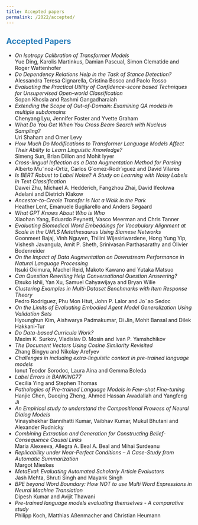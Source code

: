 ```yaml
---
title: Accepted papers
permalink: /2022/accepted/
---
```


## <span style="color:#267CB9"> Accepted Papers </span>
- *On Isotropy Calibration of Transformer Models* <br /> Yue Ding, Karolis Martinkus, Damian Pascual, Simon Clematide and Roger Wattenhofer
- *Do Dependency Relations Help in the Task of Stance Detection?* <br /> Alessandra Teresa Cignarella, Cristina Bosco and Paolo Rosso
- *Evaluating the Practical Utility of Confidence-score based Techniques for Unsupervised Open-world Classification* <br /> Sopan Khosla and Rashmi Gangadharaiah
- *Extending the Scope of Out-of-Domain: Examining QA models in multiple subdomains* <br /> Chenyang Lyu, Jennifer Foster and Yvette Graham
- *What Do You Get When You Cross Beam Search with Nucleus Sampling?* <br /> Uri Shaham and Omer Levy
- *How Much Do Modifications to Transformer Language Models Affect Their Ability to Learn Linguistic Knowledge?* <br /> Simeng Sun, Brian Dillon and Mohit Iyyer
- *Cross-lingual Inflection as a Data Augmentation Method for Parsing* <br/> Alberto Mu˜noz-Ortiz, Carlos G´omez-Rodr´ıguez and David Vilares
- *Is BERT Robust to Label Noise? A Study on Learning with Noisy Labels in Text Classification* <br/> Dawei Zhu, Michael A. Hedderich, Fangzhou Zhai, David Ifeoluwa Adelani and Dietrich Klakow
- *Ancestor-to-Creole Transfer is Not a Walk in the Park* <br/> Heather Lent, Emanuele Bugliarello and Anders Søgaard
- *What GPT Knows About Who is Who* <br/> Xiaohan Yang, Eduardo Peynetti, Vasco Meerman and Chris Tanner
- *Evaluating Biomedical Word Embeddings for Vocabulary Alignment at Scale in the UMLS Metathesaurus Using Siamese Networks* <br/> Goonmeet Bajaj, Vinh Nguyen, Thilini Wijesiriwardene, Hong Yung Yip, Vishesh Javangula,
Amit P. Sheth, Srinivasan Parthasarathy and Olivier Bodenreider
- *On the Impact of Data Augmentation on Downstream Performance in Natural Language Processing* <br/> Itsuki Okimura, Machel Reid, Makoto Kawano and Yutaka Matsuo
- *Can Question Rewriting Help Conversational Question Answering?* <br/> Etsuko Ishii, Yan Xu, Samuel Cahyawijaya and Bryan Wilie
- *Clustering Examples in Multi-Dataset Benchmarks with Item Response Theory* <br/> Pedro Rodriguez, Phu Mon Htut, John P. Lalor and Jo˜ao Sedoc
- *On the Limits of Evaluating Embodied Agent Model Generalization Using Validation Sets* <br/> Hyounghun Kim, Aishwarya Padmakumar, Di Jin, Mohit Bansal and Dilek Hakkani-Tur
- *Do Data-based Curricula Work?* <br/> Maxim K. Surkov, Vladislav D. Mosin and Ivan P. Yamshchikov
- *The Document Vectors Using Cosine Similarity Revisited* <br/> Zhang Bingyu and Nikolay Arefyev
- *Challenges in including extra-linguistic context in pre-trained language models* <br/> Ionut Teodor Sorodoc, Laura Aina and Gemma Boleda
- *Label Errors in BANKING77* <br/> Cecilia Ying and Stephen Thomas
- *Pathologies of Pre-trained Language Models in Few-shot Fine-tuning* <br/> Hanjie Chen, Guoqing Zheng, Ahmed Hassan Awadallah and Yangfeng Ji
- *An Empirical study to understand the Compositional Prowess of Neural Dialog Models* <br/> Vinayshekhar Bannihatti Kumar, Vaibhav Kumar, Mukul Bhutani and Alexander Rudnicky
- *Combining Extraction and Generation for Constructing Belief-Consequence Causal Links* <br/> Maria Alexeeva, Allegra A. Beal A. Beal and Mihai Surdeanu
- *Replicability under Near-Perfect Conditions – A Case-Study from Automatic Summarization* <br/> Margot Mieskes
- *MetaEval: Evaluating Automated Scholarly Article Evaluators* <br/> Jash Mehta, Shruti Singh and Mayank Singh
- *BPE beyond Word Boundary: How NOT to use Multi Word Expressions in Neural Machine Translation* <br/> Dipesh Kumar and Avijit Thawani
- *Pre-trained language models evaluating themselves - A comparative study* <br /> Philipp Koch, Matthias Aßenmacher and Christian Heumann
